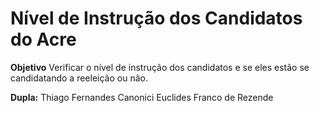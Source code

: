 # Nível de Instrução dos Candidatos do Acre

**Objetivo**
Verificar o nível de instrução dos candidatos e se eles estão se candidatando a reeleição ou não.

**Dupla:**
Thiago Fernandes Canonici
Euclides Franco de Rezende



